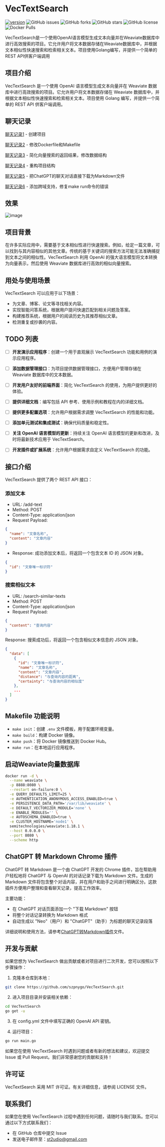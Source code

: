 # VecTextSearch

[![version](https://img.shields.io/github/v/tag/szpnygo/VecTextSearch?label=version)](https://github.com/szpnygo/VecTextSearch)
![GitHub issues](https://img.shields.io/github/issues/szpnygo/VecTextSearch)
![GitHub forks](https://img.shields.io/github/forks/szpnygo/VecTextSearch)
![GitHub stars](https://img.shields.io/github/stars/szpnygo/VecTextSearch)
![GitHub license](https://img.shields.io/github/license/szpnygo/VecTextSearch)
![Docker Pulls](https://img.shields.io/docker/pulls/neosu/vec-text-search)

VecTextSearch是一个使用OpenAI语言模型生成文本向量并在Weaviate数据库中进行高效搜索的项目。它允许用户将文本数据存储在Weaviate数据库中，并根据文本相似性快速搜索和检索相关文本。项目使用Golang编写，并提供一个简单的REST API供客户端调用
## 项目介绍
VecTextSearch 是一个使用 OpenAI 语言模型生成文本向量并在 Weaviate 数据库中进行高效搜索的项目。它允许用户将文本数据存储在 Weaviate 数据库中，并根据文本相似性快速搜索和检索相关文本。项目使用 Golang 编写，并提供一个简单的 REST API 供客户端调用。

## 聊天记录
[聊天记录1](history/chat1.md) - 创建项目

[聊天记录2](history/chat2.md) - 修改Dockerfile和Makefile

[聊天记录3](history/chat3.md) - 简化向量搜索的返回结果，修改数据结构

[聊天记录4](history/chat4.md) - 重构项目结构

[聊天记录5](history/chat5.md) - 把ChatGPT的聊天对话直接下载为Markdown文件

[聊天记录6](history/chat6.md) - 添加跨域支持，修复make run命令的错误

## 效果
![image](images/postman.png)


## 项目背景
在许多实际应用中，需要基于文本相似性进行快速搜索。例如，给定一篇文章，可以找到与其内容相似的其他文章。传统的基于关键词的搜索方法可能无法准确捕捉到文本之间的相似性。VecTextSearch 利用 OpenAI 的强大语言模型将文本转换为向量表示，然后使用 Weaviate 数据库进行高效的相似向量搜索。

## 用处与使用场景
VecTextSearch 可以应用于以下场景：

- 为文章、博客、论文等寻找相关内容。
- 实现智能问答系统，根据用户提问快速匹配到相关问题及答案。
- 构建推荐系统，根据用户的阅读历史为其推荐相似文章。
- 检测重复或抄袭的内容。

## TODO 列表

- [ ] **开发演示应用程序**：创建一个用于直观展示 VecTextSearch 功能和用例的演示应用程序。
- [ ] **添加数据管理接口**：为项目提供数据管理接口，方便用户管理存储在 Weaviate 数据库中的文本数据。
- [ ] **开发用户友好的前端界面**：简化 VecTextSearch 的使用，为用户提供更好的体验。
- [ ] **提供详细文档**：编写包括 API 参考、使用示例和教程在内的详细文档。
- [ ] **提供更多配置选项**：允许用户根据需求调整 VecTextSearch 的性能和功能。
- [ ] **添加单元测试和集成测试**：确保代码质量和稳定性。
- [ ] **关注 OpenAI 语言模型的更新**：持续关注 OpenAI 语言模型的更新和改进，及时将最新技术应用于 VecTextSearch。
- [ ] **开发插件或扩展系统**：允许用户根据需求自定义 VecTextSearch 的功能。


## 接口介绍
VecTextSearch 提供了两个 REST API 接口：

### 添加文本
- URL: /add-text
- Method: POST
- Content-Type: application/json
- Request Payload:

```json
{
  "name": "文章名称",
  "content": "文章内容"
}
```
- Response: 成功添加文本后，将返回一个包含文本 ID 的 JSON 对象。

```json
{
  "id": "文章唯一标识符"
}
```

### 搜索相似文本
- URL: /search-similar-texts
- Method: POST
- Content-Type: application/json
- Request Payload:

```json
{
  "content": "查询内容"
}
```

Response: 搜索成功后，将返回一个包含相似文本信息的 JSON 对象。

```json
{
  "data": [
    {
      "id": "文章唯一标识符",
      "name": "文章名称",
      "content": "文章内容",
      "distance": "与查询内容的距离",
      "certainty": "与查询内容的相似度"
    },
    ...
  ]
}
```

## Makefile 功能说明

- `make init`：创建 `.env` 文件模板，用于配置环境变量。
- `make build`：构建 Docker 镜像。
- `make push`：将 Docker 镜像推送到 Docker Hub。
- `make run`：在本地运行应用程序。

## 启动Weaviate向量数据库
```bash
docker run -d \
  --name weaviate \
  -p 8888:8080 \
  --restart on-failure:0 \
  -e QUERY_DEFAULTS_LIMIT=25 \
  -e AUTHENTICATION_ANONYMOUS_ACCESS_ENABLED=true \
  -e PERSISTENCE_DATA_PATH='/var/lib/weaviate' \
  -e DEFAULT_VECTORIZER_MODULE='none' \
  -e ENABLE_MODULES='' \
  -e AUTOSCHEMA_ENABLED=true \
  -e CLUSTER_HOSTNAME='node1' \
  semitechnologies/weaviate:1.18.1 \
  --host 0.0.0.0 \
  --port 8080 \
  --scheme http
```

## ChatGPT 转 Markdown Chrome 插件

ChatGPT 转 Markdown 是一个由 ChatGPT 开发的 Chrome 插件，旨在帮助用户轻松地将 ChatGPT 与 OpenAI 的对话记录下载为 Markdown 文件。生成的 Markdown 文件将包含整个对话内容，并在用户和助手之间进行明确区分。这款插件方便用户整理和查看聊天记录，提高工作效率。

主要功能：

- 在 ChatGPT 对话页面添加一个 "下载 Markdown" 按钮
- 将整个对话记录转换为 Markdown 格式
- 自动生成以 "Neo"（用户）和 "ChatGPT"（助手）为标题的聊天记录段落

详细说明和使用方法，请参考[ChatGPT转Markdown插件](history/extension/)文件。


## 开发与贡献
如果您想为 VecTextSearch 做出贡献或者对项目进行二次开发，您可以按照以下步骤操作：

1. 克隆本仓库到本地：

```bash
git clone https://github.com/szpnygo/VecTextSearch.git
```

2. 进入项目目录并安装相关依赖：

```bash
cd VecTextSearch
go get -u
```

3. 在 config.yml 文件中填写正确的 OpenAI API 密钥。

4. 运行项目：

```bash
go run main.go
```

如果您在使用 VecTextSearch 时遇到问题或者有新的想法和建议，欢迎提交 Issue 或 Pull Request。我们非常感谢您的贡献和支持！

## 许可证
VecTextSearch 采用 MIT 许可证。有关详细信息，请参阅 LICENSE 文件。

## 联系我们
如果您在使用 VecTextSearch 过程中遇到任何问题，请随时与我们联系。您可以通过以下方式联系我们：

- 在 GitHub 仓库中提交 Issue
- 发送电子邮件至：st2udio@gmail.com
